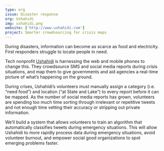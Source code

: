```yaml
---
type: org
issue: Disaster response
org: Ushahidi
img: ushahidi.png
website: ['http://www.ushahidi.com']
project: Smarter crowdsourcing for crisis maps
---
```

During disasters, information can become as scarce as food and electricity. First responders struggle to locate people in need.

Tech nonprofit [Ushahidi](http://www.ushahidi.com) is harnessing the web and mobile phones to change this. They crowdsource SMS and social media reports during crisis situations, and map them to give governments and aid agencies a real-time picture of what’s happening on the ground. 

During crises, Ushahidi’s volunteers must manually assign a category (i.e. “need food”) and location (“at State and Lake”) to every report before it can be mapped. As the number of social media reports has grown, volunteers are spending too much time sorting through irrelevant or repetitive tweets and not enough time vetting their accuracy or stripping out private information.

We’ll build a system that allows volunteers to train an algorithm that automatically classifies tweets during emergency situations. This will allow Ushahidi to more rapidly process data during emergency situations, avoid volunteer burnout, and empower social good organizations to spot emerging problems faster.